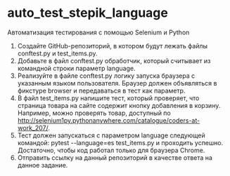 # auto_test_stepik_language
Автоматизация тестирования с помощью Selenium и Python

1.  Создайте GitHub-репозиторий, в котором будут лежать файлы conftest.py и test_items.py.
2.  Добавьте в файл conftest.py обработчик, который считывает из командной строки параметр language.
3.  Реализуйте в файле conftest.py логику запуска браузера с указанным языком пользователя. Браузер должен объявляться в фикстуре browser и передаваться в тест как параметр.
4.  В файл test_items.py напишите тест, который проверяет, что страница товара на сайте содержит кнопку добавления в корзину. Например, можно проверять товар, доступный по http://selenium1py.pythonanywhere.com/catalogue/coders-at-work_207/.
5.  Тест должен запускаться с параметром language следующей командой: pytest --language=es test_items.py
и проходить успешно. Достаточно, чтобы код работал только для браузера Сhrome.
6.  Отправить ссылку на данный репозиторий в качестве ответа на данное задание.
